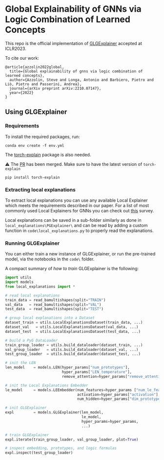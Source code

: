 # Global Explainability of GNNs via Logic Combination of Learned Concepts

This repo is the official implementation of [GLGExplainer](https://arxiv.org/abs/2210.07147) accepted at ICLR2023.

To cite our work:


```
@article{azzolin2022global,
  title={Global explainability of gnns via logic combination of learned concepts},
  author={Azzolin, Steve and Longa, Antonio and Barbiero, Pietro and Liò, Pietro and Passerini, Andrea},
  journal={arXiv preprint arXiv:2210.07147},
  year={2022}
}
```


## Using GLGExplainer

### Requirements

To install the required packages, run:

```
conda env create -f env.yml
```

The [torch-explain](https://pypi.org/project/torch-explain/) package is also needed.

:warning: The [PR](https://github.com/pietrobarbiero/pytorch_explain/pull/4) has been merged. Make sure to have the latest version of `torch-explain`

```
pip install torch-explain
```

### Extracting local explanations

To extract local explanations you can use any available Local Explainer which meets the requirements described in our paper. For a list of most commonly used Local Explainers for GNNs you can check out [this](https://arxiv.org/abs/2210.15304) survey.

Local explanations can be saved in a sub-folder similarly as done in `local_explanations\PGExplainer\` and can be read by adding a custom function in `code\local_explanations.py` to properly read the explanations.

### Running GLGExplainer

You can either train a new instance of GLGExplainer, or run the pre-trained model, via the notebooks in the `code\` folder. 

A compact summary of *how to train* GLGExplainer is the following:

```python
import utils
import models
from local_explanations import *

# read local explanations
train_data = read_bamultishapes(split="TRAIN")
val_data   = read_bamultishapes(split="VAL")
test_data  = read_bamultishapes(split="TEST")

# group local explanations into a Dataset
dataset_train = utils.LocalExplanationsDataset(train_data, ...)
dataset_val   = utils.LocalExplanationsDataset(val_data, ...)
dataset_test  = utils.LocalExplanationsDataset(test_data, ...)

# build a PyG DataLoader
train_group_loader = utils.build_dataloader(dataset_train, ...)
val_group_loader   = utils.build_dataloader(dataset_val, ...)
test_group_loader  = utils.build_dataloader(dataset_test, ...)

# init the LEN
len_model    = models.LEN(hyper_params["num_prototypes"], 
                          hyper_params["LEN_temperature"], 
                          remove_attention=hyper_params["remove_attention"])

# init the Local Explanations Embedder
le_model     = models.LEEmbedder(num_features=hyper_params ["num_le_features"], 
                                 activation=hyper_params["activation"], 
                                 num_hidden=hyper_params["dim_prototypes"])

# init GLGExplainer
expl         = models.GLGExplainer(len_model, 
                                   le_model, 
                                   hyper_params=hyper_params,
                                   ...)

# train GLGExplainer
expl.iterate(train_group_loader, val_group_loader, plot=True)

# inspect embedding, prototypes, and logic formulas
expl.inspect(test_group_loader)
```
